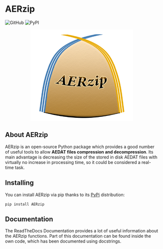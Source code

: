 # AERzip 

![GitHub](https://img.shields.io/github/license/alvaroy96/AERzip?color=yellow&label=License&logo=License&logoColor=black&style=plastic)
![PyPI](https://img.shields.io/pypi/v/AERzip?color=yellow&label=AERzip&logo=AERzip&logoColor=black&style=plastic)

<p align="center">
	<img src="/images/AERzip_logo.png" alt="AERzip logo" height="300"/>
</p>

## About AERzip

AERzip is an open-source Python package which provides a good number of useful tools to allow **AEDAT files compression and decompression**. Its main advantage is decreasing the size of the stored in disk AEDAT files with virtually no increase in processing time, so it could be considered a real-time task.

## Installing

You can install AERzip via pip thanks to its [PyPi](https://pypi.org/project/AERzip/) distribution:

```
pip install AERzip
```

## Documentation

The ReadTheDocs Documentation provides a lot of useful information about the AERzip functions. Part of this documentation can be found inside the own code, which has been documented using docstrings.

